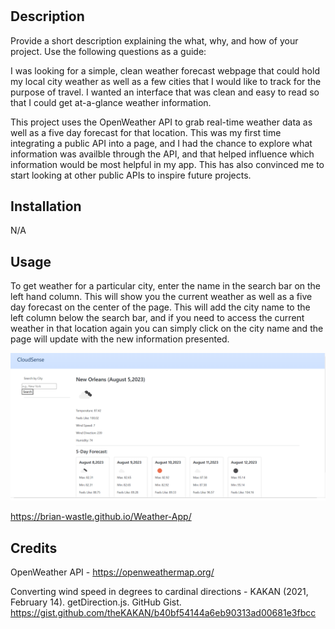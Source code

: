 # <Weather App>

## Description

Provide a short description explaining the what, why, and how of your project. Use the following questions as a guide:

I was looking for a simple, clean weather forecast webpage that could hold my local city weather as well as a few cities that I would like to track for the purpose of travel. I wanted an interface that was clean and easy to read so that I could get at-a-glance weather information. 

This project uses the OpenWeather API to grab real-time weather data as well as a five day forecast for that location. This was my first time integrating a public API into a page, and I had the chance to explore what information was availble through the API, and that helped influence which information would be most helpful in my app. This has also convinced me to start looking at other public APIs to inspire future projects.


## Installation

N/A

## Usage

To get weather for a particular city, enter the name in the search bar on the left hand column. This will show you the current weather as well as a five day forecast on the center of the page. This will add the city name to the left column below the search bar, and if you need to access the current weather in that location again you can simply click on the city name and the page will update with the new information presented.

![screenshot of weather app webpage](./assets/images/screenshot.png)


https://brian-wastle.github.io/Weather-App/

## Credits

OpenWeather API - 
https://openweathermap.org/

Converting wind speed in degrees to cardinal directions - 
KAKAN (2021, February 14). getDirection.js. GitHub Gist. https://gist.github.com/theKAKAN/b40bf54144a6eb90313ad00681e3fbcc
